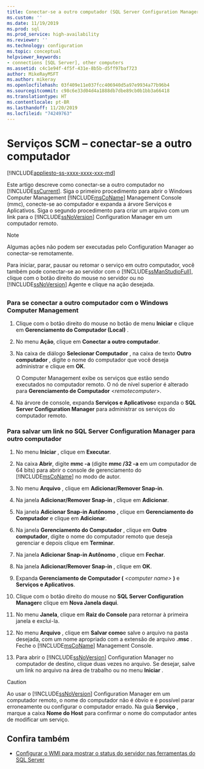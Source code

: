 ```yaml
---
title: Conectar-se a outro computador (SQL Server Configuration Manager) | Microsoft Docs
ms.custom: ''
ms.date: 11/19/2019
ms.prod: sql
ms.prod_service: high-availability
ms.reviewer: ''
ms.technology: configuration
ms.topic: conceptual
helpviewer_keywords:
- connections [SQL Server], other computers
ms.assetid: c4c1e94f-4f5f-431e-8b5b-d5ff97baf723
author: MikeRayMSFT
ms.author: mikeray
ms.openlocfilehash: 03f409e11e037fcc406940d5a97e9934a77b96b4
ms.sourcegitcommit: c98c6e33d04d4a1888db7dbe89cb0b1bb3a66418
ms.translationtype: HT
ms.contentlocale: pt-BR
ms.lasthandoff: 11/20/2019
ms.locfileid: "74249763"
---
```

# <a name="scm-services---connect-to-another-computer"></a>Serviços SCM – conectar-se a outro computador

[!INCLUDE[appliesto-ss-xxxx-xxxx-xxx-md](../../includes/appliesto-ss-xxxx-xxxx-xxx-md.md)]

Este artigo descreve como conectar-se a outro computador no [!INCLUDE[ssCurrent](../../includes/sscurrent-md.md)]. Siga o primeiro procedimento para abrir o Windows Computer Management [!INCLUDE[msCoName](../../includes/msconame-md.md)] Management Console (mmc), conecte-se ao computador e expanda a árvore Serviços e Aplicativos. Siga o segundo procedimento para criar um arquivo com um link para o [!INCLUDE[ssNoVersion](../../includes/ssnoversion-md.md)] Configuration Manager em um computador remoto.

> [!NOTE]
> Algumas ações não podem ser executadas pelo Configuration Manager ao conectar-se remotamente.

Para iniciar, parar, pausar ou retomar o serviço em outro computador, você também pode conectar-se ao servidor com o [!INCLUDE[ssManStudioFull](../../includes/ssmanstudiofull-md.md)], clique com o botão direito do mouse no servidor ou no [!INCLUDE[ssNoVersion](../../includes/ssnoversion-md.md)] Agente e clique na ação desejada.

## <a name="SSMSProcedure"></a>

### <a name="to-connect-to-another-computer-with-windows-computer-management"></a>Para se conectar a outro computador com o Windows Computer Management

1. Clique com o botão direito do mouse no botão de menu **Iniciar** e clique em **Gerenciamento do Computador (Local)** .
2. No menu **Ação**, clique em **Conectar a outro computador**.
3. Na caixa de diálogo **Selecionar Computador** , na caixa de texto **Outro computador** , digite o nome do computador que você deseja administrar e clique em **OK**.

   O Computer Management exibe os serviços que estão sendo executados no computador remoto. O nó de nível superior é alterado para **Gerenciamento de Computador** \<*remotecomputer*>.

4. Na árvore de console, expanda **Serviços e Aplicativos**e expanda o **SQL Server Configuration Manager** para administrar os serviços do computador remoto.

### <a name="to-save-a-link-to-sql-server-configuration-manager-for-another-computer"></a>Para salvar um link no SQL Server Configuration Manager para outro computador

1. No menu **Iniciar** , clique em **Executar**.

2. Na caixa **Abrir**, digite **mmc -a** (digite **mmc /32 -a** em um computador de 64 bits) para abrir o console de gerenciamento do [!INCLUDE[msCoName](../../includes/msconame-md.md)] no modo de autor.
3. No menu **Arquivo** , clique em **Adicionar/Remover Snap-in**.
4. Na janela **Adicionar/Remover Snap-in** , clique em **Adicionar**.
5. Na janela **Adicionar Snap-in Autônomo** , clique em **Gerenciamento do Computador** e clique em **Adicionar**.
6. Na janela **Gerenciamento do Computador** , clique em **Outro computador**, digite o nome do computador remoto que deseja gerenciar e depois clique em **Terminar**.
7. Na janela **Adicionar Snap-in Autônomo** , clique em **Fechar**.
8. Na janela **Adicionar/Remover Snap-in** , clique em **OK**.
9. Expanda **Gerenciamento de Computador (** _\<computer name>_ **)** e **Serviços e Aplicativos**.
10. Clique com o botão direito do mouse no **SQL Server Configuration Manager**e clique em **Nova Janela daqui**.
11. No menu **Janela**, clique em **Raiz do Console** para retornar à primeira janela e exclui-la.
12. No menu **Arquivo** , clique em **Salvar como**e salve o arquivo na pasta desejada, com um nome apropriado com a extensão de arquivo **.msc** . Feche o [!INCLUDE[msCoName](../../includes/msconame-md.md)] Management Console.
13. Para abrir o [!INCLUDE[ssNoVersion](../../includes/ssnoversion-md.md)] Configuration Manager no computador de destino, clique duas vezes no arquivo. Se desejar, salve um link no arquivo na área de trabalho ou no menu **Iniciar** .

> [!CAUTION]
> Ao usar o [!INCLUDE[ssNoVersion](../../includes/ssnoversion-md.md)] Configuration Manager em um computador remoto, o nome do computador não é óbvio e é possível parar erroneamente ou configurar o computador errado. Na guia **Serviço** , marque a caixa **Nome do Host** para confirmar o nome do computador antes de modificar um serviço.

## <a name="see-also"></a>Confira também

- [Configurar o WMI para mostrar o status do servidor nas ferramentas do SQL Server](../../ssms/configure-wmi-to-show-server-status-in-sql-server-tools.md)
